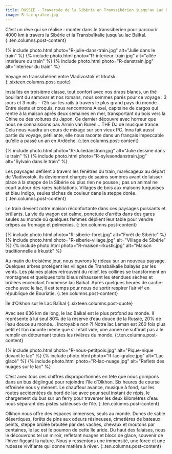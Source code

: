 ```yaml
---
title: RUSSIE - Traversée de la Sibérie en Transsibérien jusqu'au Lac Baïkal
image: R-lac-gralce.jpg
---
```


C’est un rêve qui se réalise : monter dans le transsibérien pour parcourir 4000 km à travers la Sibérie et la Transbaïkalie jusqu’au lac Baïkal.
{:.ten.columns.post-content}
<!--fin extrait-->

{% include photo.html photo="R-julie-dans-train.jpg" alt="Julie dans le train" %}
{% include photo.html photo="R-interieur-train.jpg" alt="allée interieure du train" %}
{% include photo.html photo="R-danstrain.jpg" alt="interieur du train" %}


Voyage en transsibérien entre Vladivostok et Irkutsk
{:.sixteen.columns.post-quote}


Installés en troisième classe, tout confort avec nos draps blancs, un thé bouillant du samovar et nos romans, nous sommes parés pour ce voyage : 3 jours et 3 nuits - 72h sur les rails à travers le plus grand pays du monde.
Entre sieste et croquis, nous rencontrons Alexei, capitaine de cargos qui rentre à la maison après deux semaines en mer, transportant du bois vers la Chine ou des voitures du Japon. Ce dernier découvre avec horreur que nous ne connaissions pas Armin van Buren... THE DJ de musique trance. Cela nous vaudra un cours de mixage sur son vieux PC. Inna fait aussi partie du voyage, pétillante, elle nous raconte dans un français impeccable qu’elle a passé un an en Ardèche.
{:.ten.columns.post-content}

{% include photo.html photo="R-Juliedanstrain.jpg" alt="Julie dessine dans le train" %}
{% include photo.html photo="R-sylvaondanstrain.jpg" alt="Sylvain dans le train" %}


Les paysages défilent à travers les fenêtres du train, marécageux au départ de Vladivostok, ils deviennent chargés de sapins sombres avant de laisser place à la steppe de la Sibérie où plus rien ne pousse ; pas un animal ne court autour des rares habitations. Villages de bois aux maisons turquoises et bleu indigo, seules tâches de couleur dans la steppe dorée.
{:.ten.columns.post-content}

Le train devient notre maison réconfortante dans ces paysages puissants et brûlants. La vie du wagon est calme, ponctuée d’arrêts dans des gares seules au monde où quelques femmes déplient leur table pour vendre crêpes au fromage et pelmenies.
{:.ten.columns.post-content}

{% include photo.html photo="R-siberie-foret.jpg" alt="Forêt de Sibérie" %}
{% include photo.html photo="R-siberie-village.jpg" alt="Village de Sibérie" %}
{% include photo.html photo="R-maison-irkustk.jpg" alt="Maison traditionnelle à Irkustk" %}

Au matin du troisième jour, nous ouvrons le rideau sur un nouveau paysage. Quelques arbres protègent les villages de Transbaïkalie balayés par les vents. Les plaines plates retrouvent du relief, les collines se transforment en montagnes et quelques toits bleus réhaussent les étendues sèches et brûlées encerclant l’immense lac Baïkal. Après quelques heures de cache-cache avec le lac, il est temps pour nous de sortir respirer l’air vif en république de Bouriatie.
{:.ten.columns.post-content}


Île d’Olkhon sur le Lac Baïkal 
{:.sixteen.columns.post-quote}


Avec ses 636 km de long, le lac Baikal est le plus profond au monde. Il représente à lui seul 80% de la réserve d’eau douce de la Russie, 20% de l’eau douce au monde... Incroyable non ?!
Notre lac Léman est 260 fois plus petit et l’on raconte même que s’il était vide, une année ne suffirait pas à le remplir en détournant toutes les rivières du monde. 
{:.ten.columns.post-content}

{% include photo.html photo="R-nous-petitpois.jpg" alt="Pique-nique devant le lac" %}
{% include photo.html photo="R-lac-gralce.jpg" alt="Lac glacé" %}
{% include photo.html photo="R-lac-nuage.jpg" alt="Reflets des nuages sur le lac" %}

C’est avec tous ces chiffres disproportionnés en tête que nous grimpons dans un bus déglingué pour rejoindre l’île d’Olkhon. Six heures de course effreinée nous y mènent. Le chauffeur avance, musique à fond, sur les routes accidentées du bord de lac avec pour seul instant de répis, le chargement du bus sur un ferry pour traverser les deux kilomètres d’eau nous séparant des pistes sableuses de l’île.
{:.ten.columns.post-content}

Olkhon nous offre des espaces immenses, seuls au monde. Dunes de sable désertiques, forêts de pins aux odeurs résineuses, cimetières de bateaux peints, steppe brûlée broutée par des vaches, chevaux et moutons par centaines, le lac est le poumon de cette île aride. Du haut des falaises, nous le découvrons tel un miroir, reflètant nuages et blocs de glace, souvenir de l’hiver figeant la nature.
Nous y ressentons une immensité, une force et une rudesse vivifiante qui donne matière à rêver.
{:.ten.columns.post-content}
